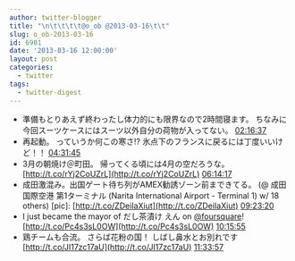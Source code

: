 ```yaml
---
author: twitter-blogger
title: "\n\t\t\t\t@o_ob @2013-03-16\t\t"
slug: o_ob-2013-03-16
id: 6901
date: '2013-03-16 12:00:00'
layout: post
categories:
  - twitter
tags:
  - twitter-digest
---
```


*   準備もとりあえず終わったし体力的にも限界なので2時間寝ます。 ちなみに今回スーツケースにはスーツ以外自分の荷物が入ってない。 [02:16:37](http://twitter.com/o_ob/statuses/312613315438342144)
*   再起動。 っていうか何この寒さ!? 氷点下のフランスに戻るには丁度いいけど！！ [04:31:45](http://twitter.com/o_ob/statuses/312647324092485633)
*   3月の朝焼け＠町田。 帰ってくる頃には4月の空だろうな。 [http://t.co/rYj2CoUZrL](http://t.co/rYj2CoUZrL) [06:14:17](http://twitter.com/o_ob/statuses/312673128411181056)
*   成田激混み。出国ゲート待ち列がAMEX勧誘ゾーン前まできてる。 (@ 成田国際空港 第1ターミナル (Narita International Airport - Terminal 1) w/ 18 others) [pic]: [http://t.co/ZDeiIaXiut](http://t.co/ZDeiIaXiut) [09:23:20](http://twitter.com/o_ob/statuses/312720702581141504)
*   I just became the mayor of だし茶漬け えん on [@foursquare](http://twitter.com/foursquare)! [http://t.co/Pc4s3sL0OW](http://t.co/Pc4s3sL0OW) [10:15:55](http://twitter.com/o_ob/statuses/312733938361716736)
*   鶏チームも合流。 さらば花粉の国！ しばし鼻水とお別れです [http://t.co/JI17zc17aU](http://t.co/JI17zc17aU) [11:33:57](http://twitter.com/o_ob/statuses/312753575371620352)